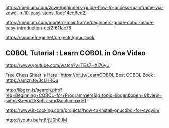 <https://medium.com/zowe/beginners-guide-how-to-access-mainframe-via-zowe-in-10-easy-steps-fbec14ed6ed2>

<https://medium.com/modern-mainframe/beginners-guide-cobol-made-easy-introduction-ecf2f611ac76>

https://sourceforge.net/projects/gnucobol/

## COBOL Tutorial : Learn COBOL in One Video

<https://www.youtube.com/watch?v=TBs7HXI76yU>

Free Cheat Sheet is Here : https://bit.ly/LearnCOBOL
Best COBOL Book : https://amzn.to/3cLHRQu

http://libgen.is/search.php?req=Beginning+COBOL+for+Programmers&lg_topic=libgen&open=0&view=simple&res=25&phrase=1&column=def

https://www.it-cooking.com/projects/how-to-install-gnucobol-for-cygwin/

https://youtu.be/st8rjU0h0JM